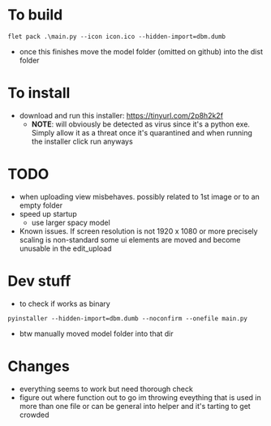 # To build

```
flet pack .\main.py --icon icon.ico --hidden-import=dbm.dumb
```
- once this finishes move the model folder (omitted on github) into the dist folder

# To install
- download and run this installer: https://tinyurl.com/2p8h2k2f
    - **NOTE**: will obviously be detected as virus since it's a python exe. Simply allow it as a threat once it's quarantined and when running the installer click run anyways

# TODO
- when uploading view misbehaves. possibly related to 1st image or to an empty folder
- speed up startup
    - use larger spacy model
- Known issues. If screen resolution is not 1920 x 1080 or more precisely scaling is non-standard some ui elements are moved and become unusable in the edit_upload

# Dev stuff
- to check if works as binary
```
pyinstaller --hidden-import=dbm.dumb --noconfirm --onefile main.py
```
- btw manually moved model folder into that dir

# Changes
- everything seems to work but need thorough check
- figure out where function out to go im throwing eveything that is used in more than one file or can be general into helper and it's tarting to get crowded